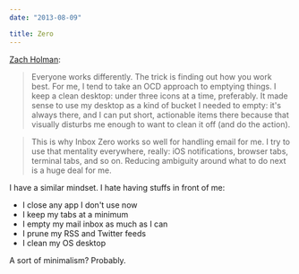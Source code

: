 ```yaml
---
date: "2013-08-09"

title: Zero
---
```


[Zach Holman](http://zachholman.com/posts/inbox-zero-everything-zero):

> Everyone works differently. The trick is finding out how you work best. For me, I tend to take an OCD approach to emptying things. I keep a clean desktop: under three icons at a time, preferably. It made sense to use my desktop as a kind of bucket I needed to empty: it's always there, and I can put short, actionable items there because that visually disturbs me enough to want to clean it off (and do the action).

> This is why Inbox Zero works so well for handling email for me. I try to use that mentality everywhere, really: iOS notifications, browser tabs, terminal tabs, and so on. Reducing ambiguity around what to do next is a huge deal for me.

I have a similar mindset. I hate having stuffs in front of me:

- I close any app I don't use now
- I keep my tabs at a minimum
- I empty my mail inbox as much as I can
- I prune my RSS and Twitter feeds
- I clean my OS desktop

A sort of minimalism? Probably.
